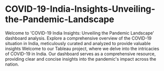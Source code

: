 # COVID-19-India-Insights-Unveiling-the-Pandemic-Landscape
Welcome to 'COVID-19 India Insights: Unveiling the Pandemic Landscape' dashboard analysis. Explore a comprehensive overview of the COVID-19 situation in India, meticulously curated and analyzed to provide valuable insights
Welcome to our Tableau project, where we delve into the intricacies of COVID-19 in India. Our dashboard serves as a comprehensive resource, providing clear and concise insights into the pandemic's impact across the nation. 
